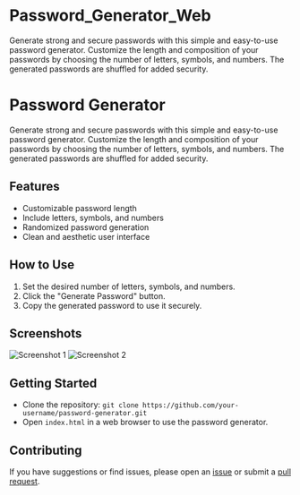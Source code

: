 # Password_Generator_Web
Generate strong and secure passwords with this simple and easy-to-use password generator. Customize the length and composition of your passwords by choosing the number of letters, symbols, and numbers. The generated passwords are shuffled for added security.
# Password Generator

Generate strong and secure passwords with this simple and easy-to-use password generator. Customize the length and composition of your passwords by choosing the number of letters, symbols, and numbers. The generated passwords are shuffled for added security.

## Features
- Customizable password length
- Include letters, symbols, and numbers
- Randomized password generation
- Clean and aesthetic user interface

## How to Use
1. Set the desired number of letters, symbols, and numbers.
2. Click the "Generate Password" button.
3. Copy the generated password to use it securely.

## Screenshots

![Screenshot 1](path/to/screenshot1.png)
![Screenshot 2](path/to/screenshot2.png)

## Getting Started
- Clone the repository: `git clone https://github.com/your-username/password-generator.git`
- Open `index.html` in a web browser to use the password generator.

## Contributing
If you have suggestions or find issues, please open an [issue](link-to-issues) or submit a [pull request](link-to-pull-requests).

